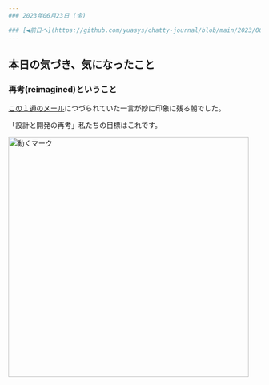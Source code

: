 ```yaml
---
### 2023年06月23日 (金)

### [◀️前日へ](https://github.com/yuasys/chatty-journal/blob/main/2023/06/2023-06-22.md)&emsp;&emsp;&emsp;&emsp;[翌日へ▶️](https://github.com/yuasys/chatty-journal/blob/main/2023/06/2023-06-24.md)
---
```


## 本日の気づき、気になったこと

### 再考(reimagined)ということ

[この１通のメール](https://mail.google.com/mail/u/0/?tab=om#search/Everything+we+announced+at+Config+2023/WhctKKXxCwRdRZNdnsRlZQzhzvfLgJkWqBNKhbNZgjCKLbVWZQDqXJQFlXLjztLKGrdZRtg)につづられていた一言が妙に印象に残る朝でした。  

「設計と開発の再考」私たちの目標はこれです。

<p align="left">
  <img src="https://ci4.googleusercontent.com/proxy/K_8vE8091fK97cP8Cu_ExnFVqdKcYhsAwGl22Bhr82GULIOKkd9FLakQlCnp-zLm-th7pByMAYcW7PTj13VeOfUbPCsFnsN6eSgwaPeECqRhdL1neL1RpMwLdP8=s0-d-e1-ft#https://static.figma.com/uploads/924d3f6fb144dcc53a8b68aa7058e86a2e12fa95)https://ci4.googleusercontent.com/proxy/K_8vE8091fK97cP8Cu_ExnFVqdKcYhsAwGl22Bhr82GULIOKkd9FLakQlCnp-zLm-th7pByMAYcW7PTj13VeOfUbPCsFnsN6eSgwaPeECqRhdL1neL1RpMwLdP8=s0-d-e1-ft#https://static.figma.com/uploads/924d3f6fb144dcc53a8b68aa7058e86a2e12fa95" alt="動くマーク" width="480">
</p>
　
